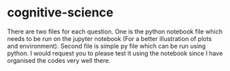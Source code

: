 # cognitive-science

There are two files for each question. One is the python notebook file which needs to be run on the jupyter notebook (For a better illustration of plots and environment).
Second file is simple py file which can be run using python. I would request you to please test it using the notebook since I have organised the codes very well there. 
